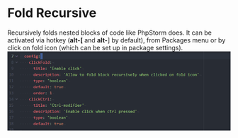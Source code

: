 # Fold Recursive
Recursively folds nested blocks of code like PhpStorm does.
It can be activated via hotkey (__alt-[__ and __alt-__] by default),
from Packages menu or by click on fold icon (which can be set up in package settings).
![](https://raw.githubusercontent.com/zhdanjj/atom-recursive-folding/master/recursive-folding.gif)
